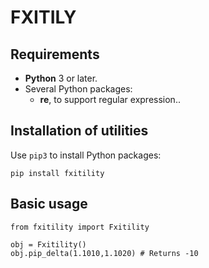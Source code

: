 # FXITILY

## Requirements

- **Python** 3 or later.
- Several Python packages:
	- **re**, to support regular expression..


## Installation of utilities

Use `pip3` to install Python packages:

~~~
pip install fxitility
~~~


## Basic usage

```
from fxitility import Fxitility

obj = Fxitility()
obj.pip_delta(1.1010,1.1020) # Returns -10
````